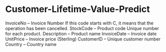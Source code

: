 # Customer-Lifetime-Value-Predict
InvoiceNo – Invoice Number
If this code starts with C, it means that the operation has been cancelled.
StockCode – Product code
Unique number for each product.
Description – Product name
InvoiceDate – Invoice date
UnitPrice – Invoice price (Sterling)
CustomerID – Unique customer number
Country – Country name
